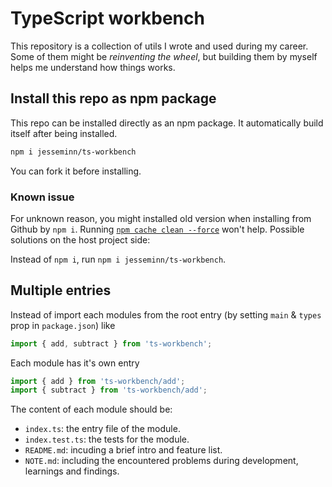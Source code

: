 # TypeScript workbench

This repository is a collection of utils I wrote and used during my career.
Some of them might be _reinventing the wheel_, but building them by myself helps me understand how things works.

## Install this repo as npm package

This repo can be installed directly as an npm package. It automatically build itself after being installed.

```sh
npm i jesseminn/ts-workbench
```

You can fork it before installing.

### Known issue

For unknown reason, you might installed old version when installing from Github by `npm i`.
Running [`npm cache clean --force`](https://docs.npmjs.com/cli/v10/commands/npm-cache) won't help. Possible solutions on the host project side:

Instead of `npm i`, run `npm i jesseminn/ts-workbench`.

## Multiple entries

Instead of import each modules from the root entry (by setting `main` & `types` prop in `package.json`) like

```ts
import { add, subtract } from 'ts-workbench';
```

Each module has it's own entry

```ts
import { add } from 'ts-workbench/add';
import { subtract } from 'ts-workbench/add';
```

The content of each module should be:

-   `index.ts`: the entry file of the module.
-   `index.test.ts`: the tests for the module.
-   `README.md`: incuding a brief intro and feature list.
-   `NOTE.md`: including the encountered problems during development, learnings and findings.
